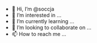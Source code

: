 - 👋 Hi, I’m @soccja
- 👀 I’m interested in ...
- 🌱 I’m currently learning ...
- 💞️ I’m looking to collaborate on ...
- 📫 How to reach me ...

<!---
soccja/soccja is a ✨ special ✨ repository because its `README.md` (this file) appears on your GitHub profile.
You can click the Preview link to take a look at your changes.
--->
